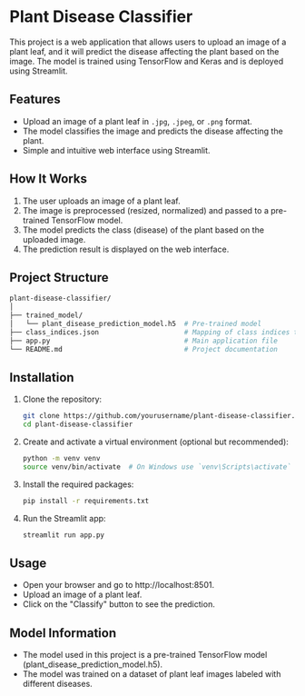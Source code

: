 # Plant Disease Classifier

This project is a web application that allows users to upload an image of a plant leaf, and it will predict the disease affecting the plant based on the image. The model is trained using TensorFlow and Keras and is deployed using Streamlit.

## Features

- Upload an image of a plant leaf in `.jpg`, `.jpeg`, or `.png` format.
- The model classifies the image and predicts the disease affecting the plant.
- Simple and intuitive web interface using Streamlit.

## How It Works

1. The user uploads an image of a plant leaf.
2. The image is preprocessed (resized, normalized) and passed to a pre-trained TensorFlow model.
3. The model predicts the class (disease) of the plant based on the uploaded image.
4. The prediction result is displayed on the web interface.

## Project Structure

```bash
plant-disease-classifier/
│
├── trained_model/
│   └── plant_disease_prediction_model.h5  # Pre-trained model
├── class_indices.json                     # Mapping of class indices to disease names
├── app.py                                 # Main application file
└── README.md                              # Project documentation
```
## Installation
1. Clone the repository:
   ```bash
   git clone https://github.com/yourusername/plant-disease-classifier.git
   cd plant-disease-classifier
   ```
2. Create and activate a virtual environment (optional but recommended):
   ```bash
   python -m venv venv
   source venv/bin/activate  # On Windows use `venv\Scripts\activate`
   ```
3. Install the required packages:
   ```bash
   pip install -r requirements.txt
   ```
5. Run the Streamlit app:
   ```bash
   streamlit run app.py
   ```
## Usage
- Open your browser and go to http://localhost:8501.
- Upload an image of a plant leaf.
- Click on the "Classify" button to see the prediction.

## Model Information
- The model used in this project is a pre-trained TensorFlow model (plant_disease_prediction_model.h5).
- The model was trained on a dataset of plant leaf images labeled with different diseases.
